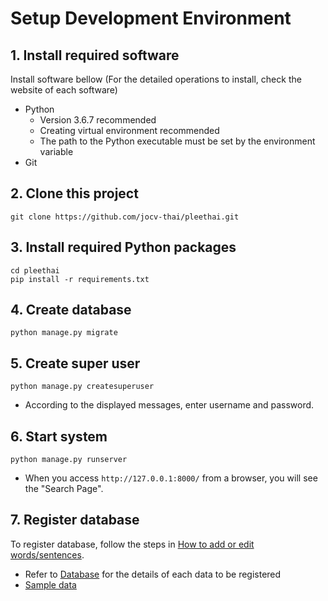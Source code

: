 # Setup Development Environment
## 1. Install required software

Install software bellow (For the detailed operations to install, check the website of each software)
* Python
    * Version 3.6.7 recommended
    * Creating virtual environment recommended
    * The path to the Python executable must be set by the environment variable
* Git


## 2. Clone this project

```
git clone https://github.com/jocv-thai/pleethai.git
````


## 3. Install required Python packages

```
cd pleethai
pip install -r requirements.txt
````


## 4. Create database
````
python manage.py migrate
````


## 5. Create super user
````
python manage.py createsuperuser
````
* According to the displayed messages, enter username and password.


## 6. Start system
````
python manage.py runserver
````
* When you access `http://127.0.0.1:8000/` from a browser, you will see the "Search Page".


## 7. Register database
To register database, follow the steps in [How to add or edit words/sentences](./maintenance_dataedit.md).

* Refer to [Database](./database.md) for the details of each data to be registered
* [Sample data](https://drive.google.com/open?id=1AuRX2f7LATfLzXgWiI3-wmAbNUo3tt8o)
